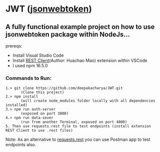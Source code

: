 # JWT (<a href="https://www.npmjs.com/package/jsonwebtoken" target="_blank">jsonwebtoken</a>)
## A fully functional example project on how to use jsonwebtoken package within NodeJs...
prereqs:
* Install Visual Studio Code
* Install <a href="https://marketplace.visualstudio.com/items?itemName=humao.rest-client" target="_blank">REST Client</a>(Author: Huachao Mao) extension within VSCode
* I used npm 16.5.0

### Commands to Run:
```
1.> git clone https://github.com/deepakacharya/JWT.git
       (Clone this project)
2.> npm install
       (will create node_modules folder locally with all dependencies installed)
3.> npm run auth-server
       (exposed on port 3000)
4.> npm run data-sever
       (run from another Terminal, exposed on port 4000)
5. Then use requests.rest file to test endpoints (install extension REST Client to use .rest files)
```

Note:
As an alternative to [requests.rest](https://github.com/deepakacharya/JWT/blob/main/requests.rest) you can use Postman app to test endpoints also.
